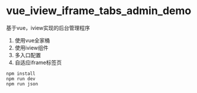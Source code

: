# vue_iview_iframe_tabs_admin_demo
基于vue，iview实现的后台管理程序
1. 使用vue全家桶
2. 使用iview组件
3. 多入口配置
4. 自适应iframe标签页

```
npm install
npm run dev
npm run json
```
